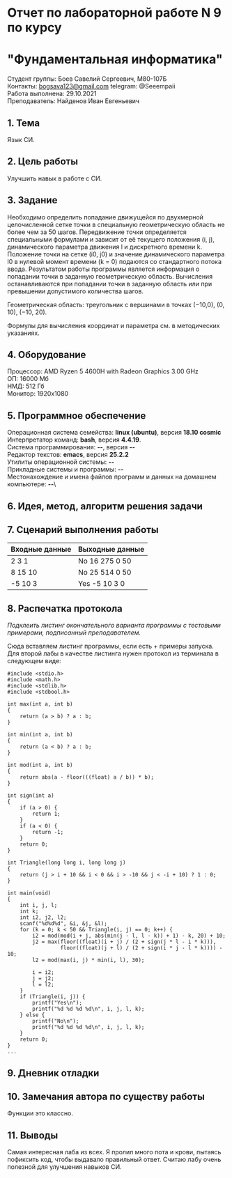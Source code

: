 # Отчет по лабораторной работе N 9 по курсу
# "Фундаментальная информатика"

Студент группы: Боев Савелий Сергеевич, M80-107Б\
Контакты: bogsava123@gmail.com  telegram: @Seeempaii\
Работа выполнена: 29.10.2021\
Преподаватель: Найденов Иван Евгеньевич

## 1. Тема

Язык СИ.

## 2. Цель работы

Улучшить навык в работе с СИ.

## 3. Задание

Необходимо определить попадание движущейся по двухмерной целочисленной сетке точки в специальную геометрическую область не более чем за 50 шагов. Передвижение точки определяется специальными формулами и зависит от её текущего положения (i, j), динамического параметра движения l и дискретного времени k. Положение точки на сетке (i0, j0) и значение динамического параметра l0 в нулевой момент времени (k = 0) подаются со стандартного потока ввода. Результатом работы программы является информация о попадании точки в заданную геометрическую область. Вычисления останавливаются при попадании точки в заданную область или при превышении допустимого количества шагов.

Геометрическая область: треугольник с вершинами в точках (−10,0), (0, 10), (−10, 20).

Формулы для вычисления координат и параметра см. в методических указаниях.

## 4. Оборудование

Процессор: AMD Ryzen 5 4600H with Radeon Graphics 3.00 GHz\
ОП: 16000 Мб\
НМД: 512 Гб\
Монитор: 1920x1080

## 5. Программное обеспечение

Операционная система семейства: **linux (ubuntu)**, версия **18.10 cosmic**\
Интерпретатор команд: **bash**, версия **4.4.19**.\
Система программирования: **--**, версия **--**\
Редактор текстов: **emacs**, версия **25.2.2**\
Утилиты операционной системы: **--**\
Прикладные системы и программы: **--**\
Местонахождение и имена файлов программ и данных на домашнем компьютере: **--**\

## 6. Идея, метод, алгоритм решения задачи

## 7. Сценарий выполнения работы

| Входные данные | Выходные данные |
| -------------- | --------------- |
|2 3 1|No 16 275 0 50|
|8 15 10|No 25 514 0 50|
|-5 10 3|Yes -5 10 3 0|

## 8. Распечатка протокола
*Подклеить листинг окончательного варианта программы с тестовыми примерами, подписанный преподавателем.*

Сюда вставляем листинг программы, если есть + примеры запуска. Для второй лабы в качестве листинга нужен протокол из терминала в следующем виде:

```
#include <stdio.h>
#include <math.h>
#include <stdlib.h>
#include <stdbool.h>

int max(int a, int b)
{
    return (a > b) ? a : b;
}

int min(int a, int b)
{
    return (a < b) ? a : b;
}

int mod(int a, int b)
{
    return abs(a - floor(((float) a / b)) * b);
}

int sign(int a)
{
    if (a > 0) {
        return 1;
    }
    if (a < 0) {
        return -1;
    }
    return 0;
}

int Triangle(long long i, long long j)
{
    return (j > i + 10 && i < 0 && i > -10 && j < -i + 10) ? 1 : 0;
}

int main(void)
{
    int i, j, l;
    int k;
    int i2, j2, l2;
    scanf("%d%d%d", &i, &j, &l);
    for (k = 0; k < 50 && Triangle(i, j) == 0; k++) {
        i2 = mod(mod(i + j, abs(min(j - l, l - k)) + 1) - k, 20) + 10;
        j2 = max(floor((float)(i + j) / (2 + sign(j * l - i * k))),
                 floor((float)(j + l) / (2 + sign(i * j - l * k)))) - 10;
        l2 = mod(max(i, j) * min(i, l), 30);

        i = i2;
        j = j2;
        l = l2;
    }
    if (Triangle(i, j)) {
        printf("Yes\n");
        printf("%d %d %d %d\n", i, j, l, k);
    } else {
        printf("No\n");
        printf("%d %d %d %d\n", i, j, l, k);
    }
    return 0;
}
...
```

## 9. Дневник отладки

## 10. Замечания автора по существу работы

Функции это классно.

## 11. Выводы

Самая интересная лаба из всех. Я пролил много пота и крови, пытаясь пофиксить код, чтобы выдавало правильный ответ. Считаю лабу очень полезной для улучшения навыков СИ.
